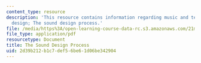 ```yaml
---
content_type: resource
description: 'This resource contains information regarding music and technology: Sound
  design; The sound design process.'
file: /media/https%3A/open-learning-course-data-rc.s3.amazonaws.com/21m-380-music-and-technology-sound-design-spring-2016/2d39b212b1c7def56be61d06be342904_MIT21M_380S16_Lec02.pdf
file_type: application/pdf
resourcetype: Document
title: The Sound Design Process
uid: 2d39b212-b1c7-def5-6be6-1d06be342904
---
```

